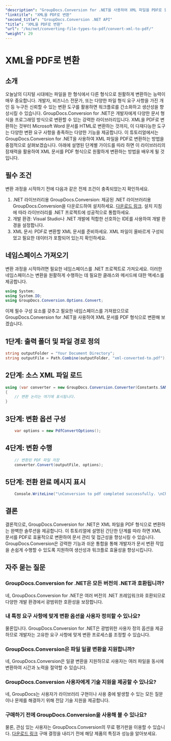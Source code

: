 ```yaml
---
"description": "GroupDocs.Conversion for .NET을 사용하여 XML 파일을 PDF로 원활하게 변환하는 방법을 알아보세요. 문서 관리 효율성을 높여 보세요."
"linktitle": "XML을 PDF로 변환"
"second_title": "GroupDocs.Conversion .NET API"
"title": "XML을 PDF로 변환"
"url": "/ko/net/converting-file-types-to-pdf/convert-xml-to-pdf/"
"weight": 29
---
```


# XML을 PDF로 변환

## 소개
오늘날의 디지털 시대에는 파일을 한 형식에서 다른 형식으로 원활하게 변환하는 능력이 매우 중요합니다. 개발자, 비즈니스 전문가, 또는 다양한 파일 형식 요구 사항을 가진 개인 등 누구든 신뢰할 수 있는 변환 도구를 활용하면 워크플로를 간소화하고 생산성을 향상시킬 수 있습니다.
GroupDocs.Conversion for .NET은 개발자에게 다양한 문서 형식을 프로그래밍 방식으로 변환할 수 있는 강력한 라이브러리입니다. XML을 PDF로 변환하는 것부터 Microsoft Word 문서를 HTML로 변환하는 것까지, 이 다재다능한 도구는 다양한 변환 요구 사항을 충족하는 다양한 기능을 제공합니다.
이 튜토리얼에서는 GroupDocs.Conversion for .NET을 사용하여 XML 파일을 PDF로 변환하는 방법을 중점적으로 살펴보겠습니다. 아래에 설명된 단계별 가이드를 따라 하면 이 라이브러리의 잠재력을 활용하여 XML 문서를 PDF 형식으로 원활하게 변환하는 방법을 배우게 될 것입니다.
## 필수 조건
변환 과정을 시작하기 전에 다음과 같은 전제 조건이 충족되었는지 확인하세요.
1. .NET 라이브러리용 GroupDocs.Conversion: 제공된 .NET 라이브러리용 GroupDocs.Conversion을 다운로드하여 설치하세요. [다운로드 링크](https://releases.groupdocs.com/conversion/net/). 설치 지침에 따라 라이브러리를 .NET 프로젝트에 성공적으로 통합하세요.
2. 개발 환경: Visual Studio나 .NET 개발에 적합한 선호하는 IDE를 사용하여 개발 환경을 설정합니다.
3. XML 문서: PDF로 변환할 XML 문서를 준비하세요. XML 파일이 올바르게 구성되었고 필요한 데이터가 포함되어 있는지 확인하세요.

## 네임스페이스 가져오기
변환 과정을 시작하려면 필요한 네임스페이스를 .NET 프로젝트로 가져오세요. 이러한 네임스페이스는 변환을 원활하게 수행하는 데 필요한 클래스와 메서드에 대한 액세스를 제공합니다.

```csharp
using System;
using System.IO;
using GroupDocs.Conversion.Options.Convert;
```

이제 필수 구성 요소를 갖추고 필요한 네임스페이스를 가져왔으므로 GroupDocs.Conversion for .NET을 사용하여 XML 문서를 PDF 형식으로 변환해 보겠습니다.
## 1단계: 출력 폴더 및 파일 경로 정의
```csharp
string outputFolder = "Your Document Directory";
string outputFile = Path.Combine(outputFolder, "xml-converted-to.pdf");
```
## 2단계: 소스 XML 파일 로드
```csharp
using (var converter = new GroupDocs.Conversion.Converter(Constants.SAMPLE_XML))
{
	// 변환 논리는 여기에 표시됩니다.
}
```
## 3단계: 변환 옵션 구성
```csharp
	var options = new PdfConvertOptions();
```
## 4단계: 변환 수행
```csharp
	// 변환된 PDF 파일 저장
	converter.Convert(outputFile, options);
```
## 5단계: 전환 완료 메시지 표시
```csharp
	Console.WriteLine("\nConversion to pdf completed successfully. \nCheck output in {0}", outputFolder);
```

## 결론
결론적으로, GroupDocs.Conversion for .NET은 XML 파일을 PDF 형식으로 변환하는 완벽한 솔루션을 제공합니다. 이 튜토리얼에 설명된 간단한 단계를 따라 하면 XML 문서를 PDF로 효율적으로 변환하여 문서 관리 및 접근성을 향상시킬 수 있습니다.
GroupDocs.Conversion은 강력한 기능과 쉬운 통합을 통해 개발자가 문서 변환 작업을 손쉽게 수행할 수 있도록 지원하여 생산성과 워크플로 효율성을 향상시킵니다.
## 자주 묻는 질문
### GroupDocs.Conversion for .NET은 모든 버전의 .NET과 호환됩니까?
네, GroupDocs.Conversion for .NET은 여러 버전의 .NET 프레임워크와 호환되므로 다양한 개발 환경에서 광범위한 호환성을 보장합니다.
### 내 특정 요구 사항에 맞게 변환 옵션을 사용자 정의할 수 있나요?
물론입니다. GroupDocs.Conversion for .NET은 광범위한 사용자 정의 옵션을 제공하므로 개발자는 고유한 요구 사항에 맞게 변환 프로세스를 조정할 수 있습니다.
### GroupDocs.Conversion은 파일 일괄 변환을 지원합니까?
네, GroupDocs.Conversion은 일괄 변환을 지원하므로 사용자는 여러 파일을 동시에 변환하여 시간과 노력을 절약할 수 있습니다.
### GroupDocs.Conversion 사용자에게 기술 지원을 제공할 수 있나요?
네, GroupDocs는 사용자가 라이브러리 구현이나 사용 중에 발생할 수 있는 모든 질문이나 문제를 해결하기 위해 전담 기술 지원을 제공합니다.
### 구매하기 전에 GroupDocs.Conversion을 사용해 볼 수 있나요?
물론, 관심 있는 사용자는 GroupDocs.Conversion의 무료 평가판을 이용할 수 있습니다. [다운로드 링크](https://releases.groupdocs.com/conversion/net/) 구매 결정을 내리기 전에 해당 제품의 특징과 성능을 알아보세요.